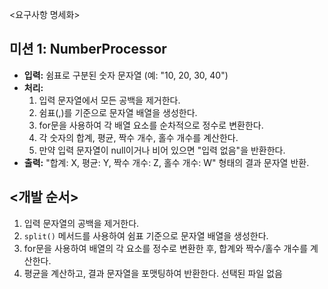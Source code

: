 <요구사항 명세화>  
## **미션 1: NumberProcessor**
- **입력:** 쉼표로 구분된 숫자 문자열 (예: "10, 20, 30, 40")
- **처리:**
    1. 입력 문자열에서 모든 공백을 제거한다.
    2. 쉼표(,)를 기준으로 문자열 배열을 생성한다.
    3. for문을 사용하여 각 배열 요소를 순차적으로 정수로 변환한다.
    4. 각 숫자의 합계, 평균, 짝수 개수, 홀수 개수를 계산한다.
    5. 만약 입력 문자열이 null이거나 비어 있으면 "입력 없음"을 반환한다.
- **출력:** "합계: X, 평균: Y, 짝수 개수: Z, 홀수 개수: W" 형태의 결과 문자열 반환.

## <개발 순서>
1. 입력 문자열의 공백을 제거한다.
2. `split()` 메서드를 사용하여 쉼표 기준으로 문자열 배열을 생성한다.
3. for문을 사용하여 배열의 각 요소를 정수로 변환한 후, 합계와 짝수/홀수 개수를 계산한다.
4. 평균을 계산하고, 결과 문자열을 포맷팅하여 반환한다.
   선택된 파일 없음
